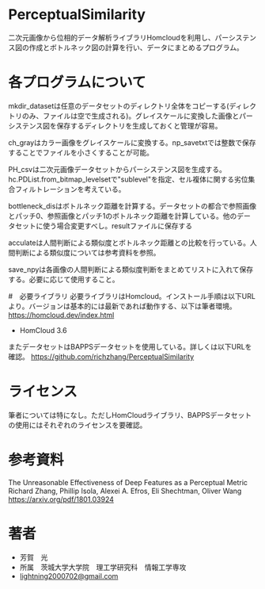 # PerceptualSimilarity

二次元画像から位相的データ解析ライブラリHomcloudを利用し、パーシステンス図の作成とボトルネック図の計算を行い、データにまとめるプログラム。

# 各プログラムについて
mkdir_datasetは任意のデータセットのディレクトリ全体をコピーする(ディレクトリのみ、ファイルは空で生成される)。グレイスケールに変換した画像とパーシステンス図を保存するディレクトリを生成しておくと管理が容易。

ch_grayはカラー画像をグレイスケールに変換する。np_savetxtでは整数で保存することでファイルを小さくすることが可能。

PH_csvは二次元画像データセットからパーシステンス図を生成する。hc.PDList.from_bitmap_levelsetで"sublevel"を指定、セル複体に関する劣位集合フィルトレーションを考えている。

bottleneck_disはボトルネック距離を計算する。データセットの都合で参照画像とパッチ0、参照画像とパッチ1のボトルネック距離を計算している。他のデータセットに使う場合変更すべし。resultファイルに保存する

acculateは人間判断による類似度とボトルネック距離との比較を行っている。人間判断による類似度については参考資料を参照。

save_npyは各画像の人間判断による類似度判断をまとめてリストに入れて保存する。必要に応じて使用すること。

#　必要ライブラリ
必要ライブラリはHomcloud。インストール手順は以下URLより。バージョンは基本的には最新であれば動作する、以下は筆者環境。
https://homcloud.dev/index.html
* HomCloud 3.6

またデータセットはBAPPSデータセットを使用している。詳しくは以下URLを確認。
https://github.com/richzhang/PerceptualSimilarity

# ライセンス
筆者については特になし。ただしHomCloudライブラリ、BAPPSデータセットの使用にはそれぞれのライセンスを要確認。

# 参考資料
The Unreasonable Effectiveness of Deep Features as a Perceptual Metric
Richard Zhang, Phillip Isola, Alexei A. Efros, Eli Shechtman, Oliver Wang
https://arxiv.org/pdf/1801.03924

# 著者
* 芳賀　光
* 所属　茨城大学大学院　理工学研究科　情報工学専攻
* lightning2000702@gmail.com
